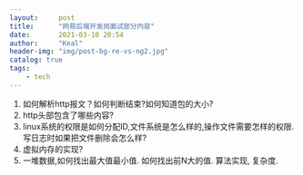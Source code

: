 ```yaml
---
layout:     post
title:      "网易后端开发岗面试部分内容"
date:       2021-03-10 20:54
author:     "Keal"
header-img: "img/post-bg-re-vs-ng2.jpg"
catalog: true
tags:
    - tech
---
```


1. 如何解析http报文？如何判断结束?如何知道包的大小?
2. http头部包含了哪些内容?
3. linux系统的权限是如何分配ID,文件系统是怎么样的,操作文件需要怎样的权限.写日志时如果把文件删除会怎么样?
4. 虚拟内存的实现?
5. 一堆数据,如何找出最大值最小值. 如何找出前N大的值. 算法实现, 复杂度.

